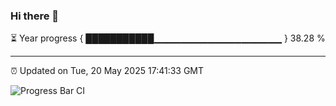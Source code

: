 ### Hi there 👋

⏳ Year progress { ███████████▁▁▁▁▁▁▁▁▁▁▁▁▁▁▁▁▁▁▁ } 38.28 %

---

⏰ Updated on Tue, 20 May 2025 17:41:33 GMT

![Progress Bar CI](https://github.com/IshwaranRudhara/GIT-ACTION/workflows/Progress%20Bar%20CI/badge.svg)
